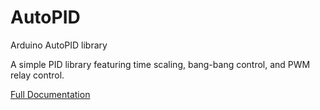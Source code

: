 # AutoPID
Arduino AutoPID library

A simple PID library featuring time scaling, bang-bang control, and PWM relay control.

[Full Documentation](https://r-downing.github.io/AutoPID/)
